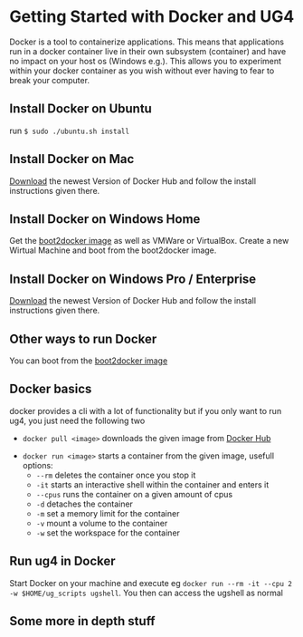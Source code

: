 # Getting Started with Docker and UG4
Docker is a tool to containerize applications. This means that applications run in a docker container live in their own subsystem (container) and have no impact on your host os (Windows e.g.). This allows you to experiment within your docker container as you wish without ever having to fear to break your computer. 

## Install Docker on Ubuntu
run `$ sudo ./ubuntu.sh install` 

## Install Docker on Mac
[Download](https://hub.docker.com/editions/community/docker-ce-desktop-mac) the newest Version of Docker Hub and follow the install instructions given there.

## Install Docker on Windows Home
Get the [boot2docker image](https://github.com/boot2docker/boot2docker/releases) as well as VMWare or VirtualBox. Create a new Wirtual Machine and boot from the boot2docker image.

## Install Docker on Windows Pro / Enterprise
[Download](https://hub.docker.com/editions/community/docker-ce-desktop-windows) the newest Version of Docker Hub and follow the install instructions given there.

## Other ways to run Docker
You can boot from the [boot2docker image](https://github.com/boot2docker/boot2docker/releases)
## Docker basics
docker provides a cli with a lot of functionality but if you only want to run ug4, you just need the following two

* `docker pull <image>` downloads the given image from [Docker Hub](https://hub.docker.com/search)
+ `docker run <image>` starts a container from the given image, usefull options:
    + `--rm` deletes the container once you stop it
    + `-it` starts an interactive shell within the container and enters it
    + `--cpus` runs the container on a given amount of cpus
    + `-d` detaches the container
    + `-m` set a memory limit for the container
    + `-v` mount a volume to the container
    + `-w` set the workspace for the container   

## Run ug4 in Docker
Start Docker on your machine and execute eg `docker run --rm -it --cpu 2 -w $HOME/ug_scripts ugshell`. You then can access the ugshell as normal

## Some more in depth stuff